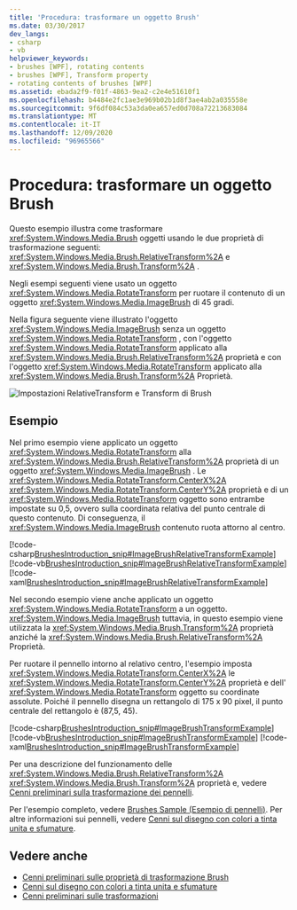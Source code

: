```yaml
---
title: 'Procedura: trasformare un oggetto Brush'
ms.date: 03/30/2017
dev_langs:
- csharp
- vb
helpviewer_keywords:
- brushes [WPF], rotating contents
- brushes [WPF], Transform property
- rotating contents of brushes [WPF]
ms.assetid: ebada2f9-f01f-4863-9ea2-c2e4e51610f1
ms.openlocfilehash: b4484e2fc1ae3e969b02b1d8f3ae4ab2a035558e
ms.sourcegitcommit: 9f6df084c53a3da0ea657ed0d708a72213683084
ms.translationtype: MT
ms.contentlocale: it-IT
ms.lasthandoff: 12/09/2020
ms.locfileid: "96965566"
---
```

# <a name="how-to-transform-a-brush"></a>Procedura: trasformare un oggetto Brush
Questo esempio illustra come trasformare <xref:System.Windows.Media.Brush> oggetti usando le due proprietà di trasformazione seguenti: <xref:System.Windows.Media.Brush.RelativeTransform%2A> e <xref:System.Windows.Media.Brush.Transform%2A> .  
  
 Negli esempi seguenti viene usato un oggetto <xref:System.Windows.Media.RotateTransform> per ruotare il contenuto di un oggetto <xref:System.Windows.Media.ImageBrush> di 45 gradi.  
  
 Nella figura seguente viene illustrato l'oggetto <xref:System.Windows.Media.ImageBrush> senza un oggetto <xref:System.Windows.Media.RotateTransform> , con l'oggetto <xref:System.Windows.Media.RotateTransform> applicato alla <xref:System.Windows.Media.Brush.RelativeTransform%2A> proprietà e con l'oggetto <xref:System.Windows.Media.RotateTransform> applicato alla <xref:System.Windows.Media.Brush.Transform%2A> Proprietà.  
  
 ![Impostazioni RelativeTransform e Transform di Brush](./media/wcpsdk-graphicsmm-transformandrelativetransform.png "wcpsdk_graphicsmm_transformandrelativetransform")  
  
## <a name="example"></a>Esempio  
 Nel primo esempio viene applicato un oggetto <xref:System.Windows.Media.RotateTransform> alla <xref:System.Windows.Media.Brush.RelativeTransform%2A> proprietà di un oggetto <xref:System.Windows.Media.ImageBrush> . Le <xref:System.Windows.Media.RotateTransform.CenterX%2A> <xref:System.Windows.Media.RotateTransform.CenterY%2A> proprietà e di un <xref:System.Windows.Media.RotateTransform> oggetto sono entrambe impostate su 0,5, ovvero sulla coordinata relativa del punto centrale di questo contenuto. Di conseguenza, il <xref:System.Windows.Media.ImageBrush> contenuto ruota attorno al centro.  
  
 [!code-csharp[BrushesIntroduction_snip#ImageBrushRelativeTransformExample](~/samples/snippets/csharp/VS_Snippets_Wpf/BrushesIntroduction_snip/CSharp/BrushTransformExample.cs#imagebrushrelativetransformexample)]
 [!code-vb[BrushesIntroduction_snip#ImageBrushRelativeTransformExample](~/samples/snippets/visualbasic/VS_Snippets_Wpf/BrushesIntroduction_snip/visualbasic/brushtransformexample.vb#imagebrushrelativetransformexample)]
 [!code-xaml[BrushesIntroduction_snip#ImageBrushRelativeTransformExample](~/samples/snippets/xaml/VS_Snippets_Wpf/BrushesIntroduction_snip/XAML/BrushTransformExample.xaml#imagebrushrelativetransformexample)]  
  
 Nel secondo esempio viene anche applicato un oggetto <xref:System.Windows.Media.RotateTransform> a un oggetto. <xref:System.Windows.Media.ImageBrush> tuttavia, in questo esempio viene utilizzata la <xref:System.Windows.Media.Brush.Transform%2A> proprietà anziché la <xref:System.Windows.Media.Brush.RelativeTransform%2A> Proprietà.  
  
 Per ruotare il pennello intorno al relativo centro, l'esempio imposta <xref:System.Windows.Media.RotateTransform.CenterX%2A> le <xref:System.Windows.Media.RotateTransform.CenterY%2A> proprietà e dell' <xref:System.Windows.Media.RotateTransform> oggetto su coordinate assolute. Poiché il pennello disegna un rettangolo di 175 x 90 pixel, il punto centrale del rettangolo è (87,5, 45).  
  
 [!code-csharp[BrushesIntroduction_snip#ImageBrushTransformExample](~/samples/snippets/csharp/VS_Snippets_Wpf/BrushesIntroduction_snip/CSharp/BrushTransformExample.cs#imagebrushtransformexample)]
 [!code-vb[BrushesIntroduction_snip#ImageBrushTransformExample](~/samples/snippets/visualbasic/VS_Snippets_Wpf/BrushesIntroduction_snip/visualbasic/brushtransformexample.vb#imagebrushtransformexample)]
 [!code-xaml[BrushesIntroduction_snip#ImageBrushTransformExample](~/samples/snippets/xaml/VS_Snippets_Wpf/BrushesIntroduction_snip/XAML/BrushTransformExample.xaml#imagebrushtransformexample)]  
  
 Per una descrizione del funzionamento delle <xref:System.Windows.Media.Brush.RelativeTransform%2A> <xref:System.Windows.Media.Brush.Transform%2A> proprietà e, vedere [Cenni preliminari sulla trasformazione dei pennelli](brush-transformation-overview.md).  
  
 Per l'esempio completo, vedere [Brushes Sample (Esempio di pennelli)](https://github.com/Microsoft/WPF-Samples/tree/master/Graphics/Brushes). Per altre informazioni sui pennelli, vedere [Cenni sul disegno con colori a tinta unita e sfumature](painting-with-solid-colors-and-gradients-overview.md).  
  
## <a name="see-also"></a>Vedere anche

- [Cenni preliminari sulle proprietà di trasformazione Brush](brush-transformation-overview.md)
- [Cenni sul disegno con colori a tinta unita e sfumature](painting-with-solid-colors-and-gradients-overview.md)
- [Cenni preliminari sulle trasformazioni](transforms-overview.md)
